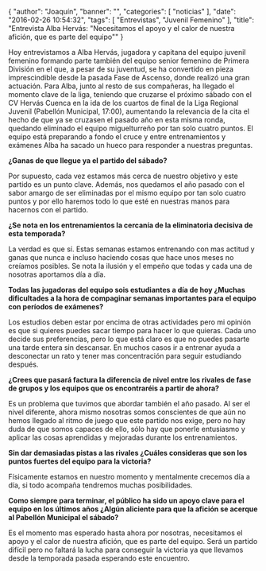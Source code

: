 {
  "author": "Joaquín", 
  "banner": "", 
  "categories": [
    "noticias"
  ], 
  "date": "2016-02-26 10:54:32", 
  "tags": [
    "Entrevistas", 
    "Juvenil Femenino"
  ], 
  "title": "Entrevista Alba Hervás: \"Necesitamos el apoyo y el calor de nuestra afición, que es parte del equipo\""
}

Hoy entrevistamos a Alba Hervás, jugadora y capitana del equipo juvenil femenino formando parte también del equipo senior femenino de Primera División en el que, a pesar de su juventud, se ha convertido en pieza imprescindible desde la pasada Fase de Ascenso, donde realizó una gran actuación.
	Para Alba, junto al resto de sus compañeras, ha llegado el momento clave de la liga, teniendo que cruzarse el próximo sábado con el CV Hervás Cuenca en la ida de los cuartos de final de la Liga Regional Juvenil (Pabellón Municipal, 17:00), aumentando la relevancia de la cita el hecho de que ya se cruzasen el pasado año en esta misma ronda, quedando eliminado el equipo miguelturreño por tan solo cuatro puntos. El equipo está preparando a fondo el cruce y entre entrenamientos y exámenes Alba ha sacado un hueco para responder a nuestras preguntas.

<b>¿Ganas de que llegue ya el partido del sábado?</b>

Por supuesto, cada vez estamos más cerca de nuestro objetivo y este partido es un punto clave. Además, nos quedamos el año pasado con el sabor amargo de ser eliminadas por el mismo equipo por tan solo cuatro puntos y por ello haremos todo lo que esté en nuestras manos para hacernos con el partido.

<b>¿Se nota en los entrenamientos la cercanía de la eliminatoria decisiva de esta temporada?</b>

La verdad es que sí. Estas semanas estamos entrenando con mas actitud y ganas que nunca e incluso haciendo cosas que hace unos meses no creíamos posibles. Se nota la ilusión y el empeño que todas y cada una de nosotras aportamos día a día.

<b>Todas las jugadoras del equipo sois estudiantes a día de hoy ¿Muchas dificultades a la hora de compaginar semanas importantes para el equipo con períodos de exámenes?</b>

Los estudios deben estar por encima de otras actividades pero mi opinión es que si quieres puedes sacar tiempo para hacer lo que quieras. Cada uno decide sus preferencias, pero lo que está claro es que no puedes pasarte una tarde entera sin descansar. En muchos casos ir a entrenar ayuda a desconectar un rato y tener mas concentración para seguir estudiando después.

<b>¿Crees que pasará factura la diferencia de nivel entre los rivales de fase de grupos y los equipos que os encontraréis a partir de ahora? 	</b>

Es un problema que tuvimos que abordar también el año pasado. Al ser el nivel diferente, ahora mismo nosotras somos conscientes de que aún no hemos llegado al ritmo de juego que este partido nos exige, pero no hay duda de que somos capaces de ello, sólo hay que ponerle entusiasmo y aplicar las cosas aprendidas y mejoradas durante los entrenamientos.

<b>Sin dar demasiadas pistas a las rivales ¿Cuáles consideras que son los puntos fuertes del equipo para la victoria?</b>

Físicamente estamos en nuestro momento y mentalmente crecemos día a día, si todo acompaña tendremos muchas posibilidades.

<b>Como siempre para terminar, el público ha sido un apoyo clave para el equipo en los últimos años ¿Algún aliciente para que la afición se acerque al Pabellón Municipal el sábado?</b>

Es el momento mas esperado hasta ahora por nosotras, necesitamos el apoyo y el calor de nuestra afición, que es parte del equipo. Será un partido difícil pero no faltará la lucha para conseguir la victoria ya que llevamos desde la temporada pasada esperando este encuentro.


